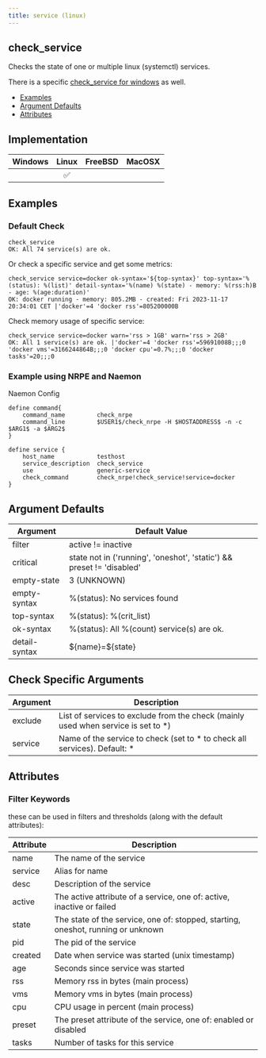 ```yaml
---
title: service (linux)
---
```


## check_service

Checks the state of one or multiple linux (systemctl) services.

There is a specific [check_service for windows](check_service_windows) as well.

- [Examples](#examples)
- [Argument Defaults](#argument-defaults)
- [Attributes](#attributes)

## Implementation

| Windows | Linux              | FreeBSD | MacOSX |
|:-------:|:------------------:|:-------:|:------:|
|         | :white_check_mark: |         |        |

## Examples

### Default Check

    check_service
    OK: All 74 service(s) are ok.

Or check a specific service and get some metrics:

    check_service service=docker ok-syntax='${top-syntax}' top-syntax='%(status): %(list)' detail-syntax='%(name) %(state) - memory: %(rss:h)B - age: %(age:duration)'
    OK: docker running - memory: 805.2MB - created: Fri 2023-11-17 20:34:01 CET |'docker'=4 'docker rss'=805200000B

Check memory usage of specific service:

    check_service service=docker warn='rss > 1GB' warn='rss > 2GB'
    OK: All 1 service(s) are ok. |'docker'=4 'docker rss'=59691008B;;;0 'docker vms'=3166244864B;;;0 'docker cpu'=0.7%;;;0 'docker tasks'=20;;;0

### Example using NRPE and Naemon

Naemon Config

    define command{
        command_name         check_nrpe
        command_line         $USER1$/check_nrpe -H $HOSTADDRESS$ -n -c $ARG1$ -a $ARG2$
    }

    define service {
        host_name            testhost
        service_description  check_service
        use                  generic-service
        check_command        check_nrpe!check_service!service=docker
    }

## Argument Defaults

| Argument      | Default Value                                                         |
| ------------- | --------------------------------------------------------------------- |
| filter        | active != inactive                                                    |
| critical      | state not in ('running', 'oneshot', 'static') && preset != 'disabled' |
| empty-state   | 3 (UNKNOWN)                                                           |
| empty-syntax  | %(status): No services found                                          |
| top-syntax    | %(status): %(crit_list)                                               |
| ok-syntax     | %(status): All %(count) service(s) are ok.                            |
| detail-syntax | \${name}=\${state}                                                    |

## Check Specific Arguments

| Argument | Description                                                                        |
| -------- | ---------------------------------------------------------------------------------- |
| exclude  | List of services to exclude from the check (mainly used when service is set to \*) |
| service  | Name of the service to check (set to \* to check all services). Default: \*        |

## Attributes

### Filter Keywords

these can be used in filters and thresholds (along with the default attributes):

| Attribute | Description                                                                      |
| --------- | -------------------------------------------------------------------------------- |
| name      | The name of the service                                                          |
| service   | Alias for name                                                                   |
| desc      | Description of the service                                                       |
| active    | The active attribute of a service, one of: active, inactive or failed            |
| state     | The state of the service, one of: stopped, starting, oneshot, running or unknown |
| pid       | The pid of the service                                                           |
| created   | Date when service was started (unix timestamp)                                   |
| age       | Seconds since service was started                                                |
| rss       | Memory rss in bytes (main process)                                               |
| vms       | Memory vms in bytes (main process)                                               |
| cpu       | CPU usage in percent (main process)                                              |
| preset    | The preset attribute of the service, one of: enabled or disabled                 |
| tasks     | Number of tasks for this service                                                 |
